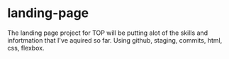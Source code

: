 # landing-page
The landing page project for TOP will be putting alot of the skills
and infortmation that I've aquired so far. Using github, staging, commits, 
html, css, flexbox.